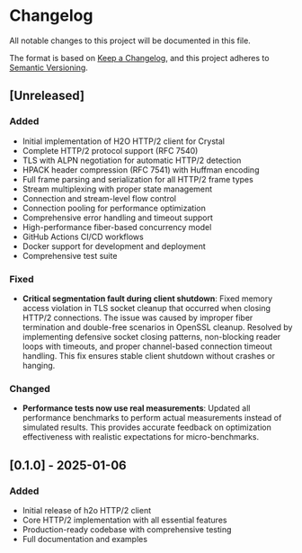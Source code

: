 # Changelog

All notable changes to this project will be documented in this file.

The format is based on [Keep a Changelog](https://keepachangelog.com/en/1.0.0/),
and this project adheres to [Semantic Versioning](https://semver.org/spec/v2.0.0.html).

## [Unreleased]

### Added
- Initial implementation of H2O HTTP/2 client for Crystal
- Complete HTTP/2 protocol support (RFC 7540)
- TLS with ALPN negotiation for automatic HTTP/2 detection
- HPACK header compression (RFC 7541) with Huffman encoding
- Full frame parsing and serialization for all HTTP/2 frame types
- Stream multiplexing with proper state management
- Connection and stream-level flow control
- Connection pooling for performance optimization
- Comprehensive error handling and timeout support
- High-performance fiber-based concurrency model
- GitHub Actions CI/CD workflows
- Docker support for development and deployment
- Comprehensive test suite

### Fixed
- **Critical segmentation fault during client shutdown**: Fixed memory access violation in TLS socket cleanup that occurred when closing HTTP/2 connections. The issue was caused by improper fiber termination and double-free scenarios in OpenSSL cleanup. Resolved by implementing defensive socket closing patterns, non-blocking reader loops with timeouts, and proper channel-based connection timeout handling. This fix ensures stable client shutdown without crashes or hanging.

### Changed
- **Performance tests now use real measurements**: Updated all performance benchmarks to perform actual measurements instead of simulated results. This provides accurate feedback on optimization effectiveness with realistic expectations for micro-benchmarks.

## [0.1.0] - 2025-01-06

### Added
- Initial release of h2o HTTP/2 client
- Core HTTP/2 implementation with all essential features
- Production-ready codebase with comprehensive testing
- Full documentation and examples
